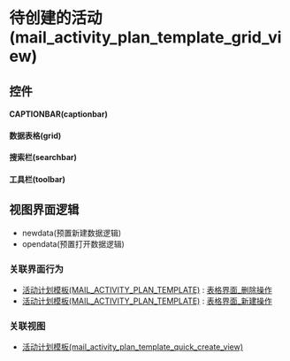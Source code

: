 # 待创建的活动(mail_activity_plan_template_grid_view)  <!-- {docsify-ignore-all} -->



## 控件
#### CAPTIONBAR(captionbar)
#### 数据表格(grid)
#### 搜索栏(searchbar)
#### 工具栏(toolbar)

## 视图界面逻辑
  * newdata(预置新建数据逻辑)
  * opendata(预置打开数据逻辑)


### 关联界面行为
  * [活动计划模板(MAIL_ACTIVITY_PLAN_TEMPLATE)](module/mail/mail_activity_plan_template) : [表格界面_删除操作](module/mail/mail_activity_plan_template#界面行为)
  * [活动计划模板(MAIL_ACTIVITY_PLAN_TEMPLATE)](module/mail/mail_activity_plan_template) : [表格界面_新建操作](module/mail/mail_activity_plan_template#界面行为)

### 关联视图
  * [活动计划模板(mail_activity_plan_template_quick_create_view)](app/view/mail_activity_plan_template_quick_create_view)

<script>
 const { createApp } = Vue
  createApp({
    data() {
      return {

      }
    }
  }).use(ElementPlus).mount('#app')
</script>